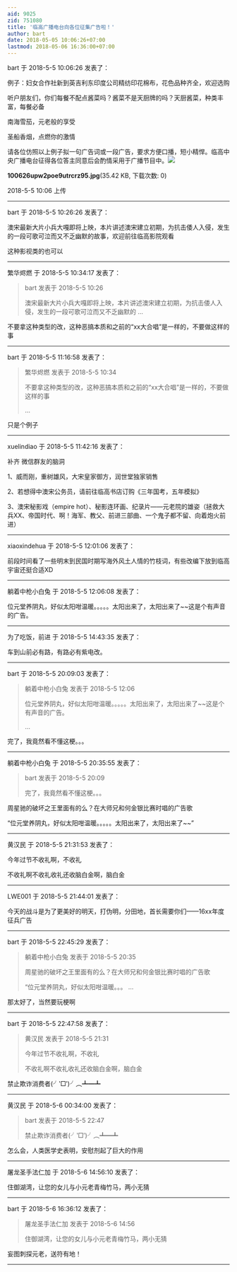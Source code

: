 ```yaml
---
aid: 9025
zid: 751080
title: '临高广播电台向各位征集广告啦！'
author: bart
date: 2018-05-05 10:06:26+07:00
lastmod: 2018-05-06 16:36:00+07:00
---
```


bart 于 2018-5-5 10:06:26 发表了：

例子：妇女合作社新到英吉利东印度公司精纺印花棉布，花色品种齐全，欢迎选购

听户朋友们，你们每餐不配点酱菜吗？酱菜不是天厨牌的吗？天厨酱菜，种类丰富，每餐必备

南海雪茄，元老般的享受

圣船香烟，点燃你的激情

请各位仿照以上例子拟一句广告词或一段广告，要求方便口播，短小精悍。临高中央广播电台征得各位答主同意后会酌情采用于广播节目中。![](https://mirrors.tuna.tsinghua.edu.cn/osdn/lgqm/72877/100626upw2poe9utrcrz95.jpg)



**100626upw2poe9utrcrz95.jpg**(35.42 KB, 下载次数: 0)



2018-5-5 10:06 上传

---------

bart 于 2018-5-5 10:26:26 发表了：

澳宋最新大片小兵大嘎即将上映，本片讲述澳宋建立初期，为抗击倭人入侵，发生的一段可歌可泣而又不乏幽默的故事，欢迎前往临高影院观看

这种影视类的也可以

---------

繁华烬燃 于 2018-5-5 10:34:17 发表了：

> bart 发表于 2018-5-5 10:26
> 
> 澳宋最新大片小兵大嘎即将上映，本片讲述澳宋建立初期，为抗击倭人入侵，发生的一段可歌可泣而又不乏幽默的 ...



不要拿这种类型的改，这种恶搞本质和之前的“xx大合唱”是一样的，不要做这样的事

---------

bart 于 2018-5-5 11:16:58 发表了：

> 繁华烬燃 发表于 2018-5-5 10:34
> 
> 不要拿这种类型的改，这种恶搞本质和之前的“xx大合唱”是一样的，不要做这样的事
> 
> ...



只是个例子

---------

xuelindiao 于 2018-5-5 11:42:16 发表了：

补齐 微信群友的脑洞

1、威而刚，重树雄风，大宋皇家御方，润世堂独家销售

2、若想得中澳宋公务员，请前往临高书店订购《三年国考，五年模拟》

3、澳宋秘影戏（empire hot）、秘影连环画、纪录片——元老院的雄姿（拯救大兵XX、帝国时代、啊！海军、教父、前进三部曲、一个鬼子都不留、向着炮火前进）

---------

xiaoxindehua 于 2018-5-5 12:01:06 发表了：

前段时间看了一些明末到民国时期写海外风土人情的竹枝词，有些改编下放到临高宇宙还挺合适XD

---------

躺着中枪小白兔 于 2018-5-5 12:06:08 发表了：

位元堂养阴丸，好似太阳咁温暖。。。。。太阳出来了，太阳出来了~~这是个有声音的广告。

---------

为了吃饭，前进 于 2018-5-5 14:43:35 发表了：

车到山前必有路，有路必有紫电改。

---------

bart 于 2018-5-5 20:09:03 发表了：

> 躺着中枪小白兔 发表于 2018-5-5 12:06
> 
> 位元堂养阴丸，好似太阳咁温暖。。。。。太阳出来了，太阳出来了~~这是个有声音的广告。
> 
> ...



完了，我竟然看不懂这梗。。。

---------

躺着中枪小白兔 于 2018-5-5 20:35:55 发表了：

> bart 发表于 2018-5-5 20:09
> 
> 完了，我竟然看不懂这梗。。。



周星驰的破坏之王里面有的么？在大师兄和何金银比赛时唱的广告歌

“位元堂养阴丸，好似太阳咁温暖。。。。。太阳出来了，太阳出来了~~”

---------

黄汉民 于 2018-5-5 21:31:53 发表了：

今年过节不收礼啊，不收礼

不收礼啊不收礼收礼还收脑白金啊，脑白金

---------

LWE001 于 2018-5-5 21:44:01 发表了：

今天的战斗是为了更美好的明天，打伪明，分田地，首长需要你们——16xx年度征兵广告

---------

bart 于 2018-5-5 22:45:29 发表了：

> 躺着中枪小白兔 发表于 2018-5-5 20:35
> 
> 周星驰的破坏之王里面有的么？在大师兄和何金银比赛时唱的广告歌
> 
> “位元堂养阴丸，好似太阳咁温暖。。。 ...



那太好了，当然要玩梗啊

---------

bart 于 2018-5-5 22:47:58 发表了：

> 黄汉民 发表于 2018-5-5 21:31
> 
> 今年过节不收礼啊，不收礼
> 
> 不收礼啊不收礼收礼还收脑白金啊，脑白金



禁止欺诈消费者(╯‵□′)╯︵┻━┻

---------

黄汉民 于 2018-5-6 00:34:00 发表了：

> bart 发表于 2018-5-5 22:47
> 
> 禁止欺诈消费者(╯‵□′)╯︵┻━┻



怎么会，人类医学史表明，安慰剂起了巨大的作用

---------

屠龙圣手法仁加 于 2018-5-6 14:56:10 发表了：

住御湖湾，让您的女儿与小元老青梅竹马，两小无猜

---------

bart 于 2018-5-6 16:36:12 发表了：

> 屠龙圣手法仁加 发表于 2018-5-6 14:56
> 
> 住御湖湾，让您的女儿与小元老青梅竹马，两小无猜



妄图刺探元老，送符有地！

---------

